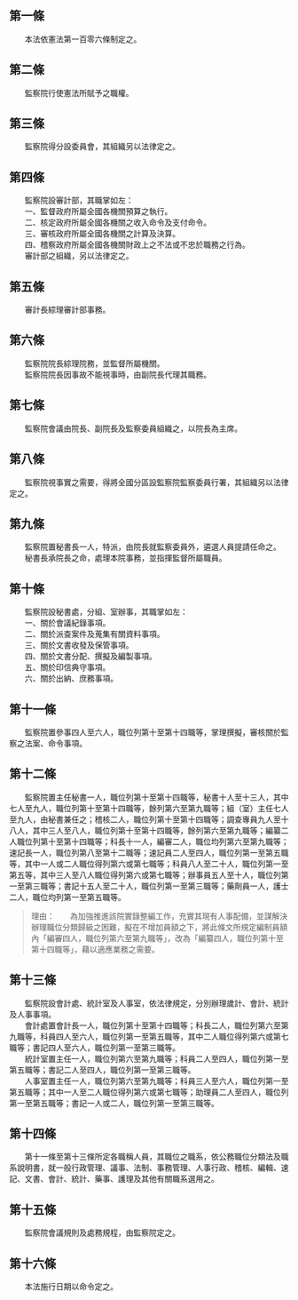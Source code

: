 第一條 
-------
　　本法依憲法第一百零六條制定之。  


第二條 
-------
　　監察院行使憲法所賦予之職權。  


第三條 
-------
　　監察院得分設委員會，其組織另以法律定之。  


第四條 
-------
　　監察院設審計部，其職掌如左：  
　　一、監督政府所屬全國各機關預算之執行。  
　　二、核定政府所屬全國各機關之收入命令及支付命令。  
　　三、審核政府所屬全國各機關之計算及決算。  
　　四、稽察政府所屬全國各機關財政上之不法或不忠於職務之行為。  
　　審計部之組織，另以法律定之。  


第五條 
-------
　　審計長綜理審計部事務。  


第六條 
-------
　　監察院院長綜理院務，並監督所屬機關。  
　　監察院院長因事故不能視事時，由副院長代理其職務。  


第七條 
-------
　　監察院會議由院長、副院長及監察委員組織之，以院長為主席。  


第八條 
-------
　　監察院視事實之需要，得將全國分區設監察院監察委員行署，其組織另以法律定之。  


第九條 
-------
　　監察院置秘書長一人，特派，由院長就監察委員外，遴選人員提請任命之。  
　　秘書長承院長之命，處理本院事務，並指揮監督所屬職員。  


第十條 
-------
　　監察院設秘書處，分組、室辦事，其職掌如左：  
　　一、關於會議紀錄事項。  
　　二、關於派查案件及蒐集有關資料事項。  
　　三、關於文書收發及保管事項。  
　　四、關於文書分配、撰擬及編製事項。  
　　五、關於印信典守事項。  
　　六、關於出納、庶務事項。  


第十一條 
---------
　　監察院置參事四人至六人，職位列第十至第十四職等，掌理撰擬，審核關於監察之法案、命令事項。  


第十二條 
---------
　　監察院置主任秘書一人，職位列第十至第十四職等，秘書十人至十三人，其中七人至九人，職位列第十至第十四職等，餘列第六至第九職等；組（室）主任七人至九人，由秘書兼任之；稽核二人，職位列第十至第十四職等；調查專員九人至十八人，其中三人至八人，職位列第十至第十四職等，餘列第六至第九職等；編纂二人職位列第十至第十四職等；科長十一人，編審二人，職位均列第六至第九職等；速記長一人，職位列第八至第十二職等；速記員二人至四人，職位列第一至第五職等，其中一人或二人職位得列第六或第七職等；科員八人至二十人，職位列第一至第五等，其中三人至八人職位得列第六或第七職等；辦事員五人至十人，職位列第一至第三職等；書記十五人至二十人，職位列第一至第三職等；藥劑員一人，護士二人，職位均列第一至第五職等。  
> 理由：　　為加強推進該院實錄整編工作，充實其現有人事配備，並謀解決辦理職位分類歸級之困難，擬在不增加員額之下，將此條文所規定編制員額內「編審四人，職位列第六至第九職等」，改為「編纂四人，職位列第十至第十四職等」，藉以適應業務之需要。



第十三條 
---------
　　監察院設會計處、統計室及人事室，依法律規定，分別辦理歲計、會計、統計及人事事項。  
　　會計處置會計長一人，職位列第十至第十四職等；科長二人，職位列第六至第九職等，科員四人至六人，職位列第一至第五職等，其中二人職位得列第六或第七職等；書記四人至六人，職位列第一至第三職等。  
　　統計室置主任一人，職位列第六至第九職等；科員二人至四人，職位列第一至第五職等；書記二人至四人，職位列第一至第三職等。  
　　人事室置主任一人，職位列第六至第九職等；科員三人至六人，職位列第一至第五職等；其中一人至二人職位得列第六或第七職等；助理員二人至四人，職位列第一至第五職等；書記一人或二人，職位列第一至第三職等。  


第十四條 
---------
　　第十一條至第十三條所定各職稱人員，其職位之職系，依公務職位分類法及職系說明書，就一般行政管理、議事、法制、事務管理、人事行政、稽核、編輯、速記、文書、會計、統計、藥事、護理及其他有關職系選用之。  


第十五條 
---------
　　監察院會議規則及處務規程，由監察院定之。  


第十六條 
---------
　　本法施行日期以命令定之。